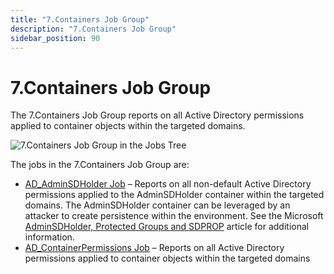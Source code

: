 ```yaml
---
title: "7.Containers Job Group"
description: "7.Containers Job Group"
sidebar_position: 90
---
```


# 7.Containers Job Group

The 7.Containers Job Group reports on all Active Directory permissions applied to container objects
within the targeted domains.

![7.Containers Job Group in the Jobs Tree](/img/product_docs/accessanalyzer/11.6/solutions/activedirectorypermissionsanalyzer/containers/jobstree.webp)

The jobs in the 7.Containers Job Group are:

- [AD_AdminSDHolder Job](/docs/accessanalyzer/11.6/solutions/activedirectorypermissionsanalyzer/containers/ad_adminsdholder.md)
  – Reports on all non-default Active Directory permissions applied to the AdminSDHolder container
  within the targeted domains. The AdminSDHolder container can be leveraged by an attacker to create
  persistence within the environment. See the Microsoft
  [AdminSDHolder, Protected Groups and SDPROP](https://technet.microsoft.com/en-us/library/2009.09.sdadminholder.aspx)
  article for additional information.
- [AD_ContainerPermissions Job](/docs/accessanalyzer/11.6/solutions/activedirectorypermissionsanalyzer/containers/ad_containerpermissions.md)
  – Reports on all Active Directory permissions applied to container objects within the targeted
  domains
